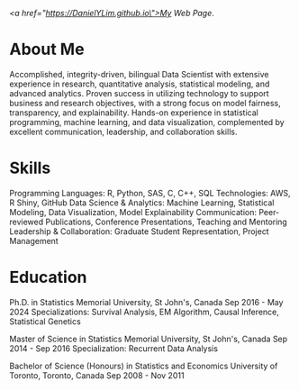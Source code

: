 <em><a href=\"https://DanielYLim.github.io\">My Web Page</a></em>.

# About Me
Accomplished, integrity-driven, bilingual Data Scientist with extensive experience in research, quantitative analysis, statistical modeling, and advanced analytics. Proven success in utilizing technology to support business and research objectives, with a strong focus on model fairness, transparency, and explainability. Hands-on experience in statistical programming, machine learning, and data visualization, complemented by excellent communication, leadership, and collaboration skills.

# Skills

Programming Languages: R, Python, SAS, C, C++, SQL
Technologies: AWS, R Shiny, GitHub
Data Science & Analytics: Machine Learning, Statistical Modeling, Data Visualization, Model Explainability
Communication: Peer-reviewed Publications, Conference Presentations, Teaching and Mentoring
Leadership & Collaboration: Graduate Student Representation, Project Management

# Education

Ph.D. in Statistics
Memorial University, St John's, Canada
Sep 2016 - May 2024
Specializations: Survival Analysis, EM Algorithm, Causal Inference, Statistical Genetics

Master of Science in Statistics
Memorial University, St John's, Canada
Sep 2014 - Sep 2016
Specialization: Recurrent Data Analysis

Bachelor of Science (Honours) in Statistics and Economics
University of Toronto, Toronto, Canada
Sep 2008 - Nov 2011
